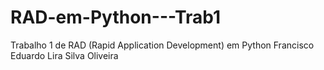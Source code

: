 # RAD-em-Python---Trab1
Trabalho 1 de RAD (Rapid Application Development) em Python
Francisco Eduardo Lira Silva Oliveira
